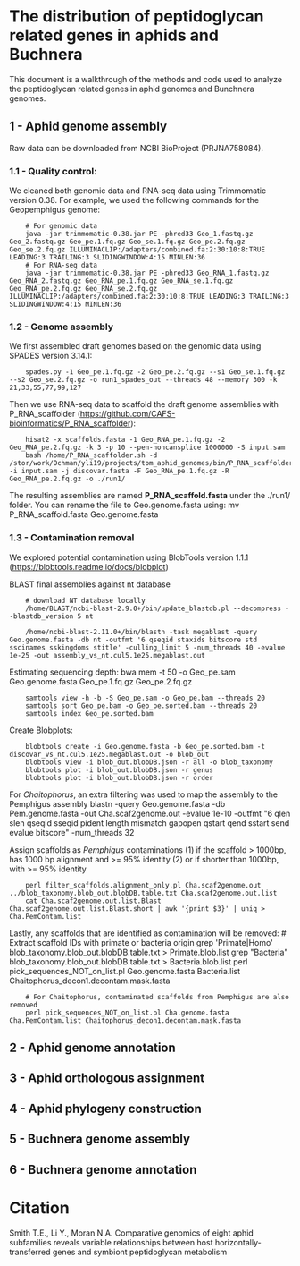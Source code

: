 # The distribution of peptidoglycan related genes in aphids and Buchnera 

This document is a walkthrough of the methods and code used to analyze the peptidoglycan related genes in aphid genomes and Bunchnera genomes.

## 1 - Aphid genome assembly

Raw data can be downloaded from NCBI BioProject (PRJNA758084). 

### 1.1 - Quality control: 

We cleaned both genomic data and RNA-seq data using Trimmomatic version 0.38. For example, we used the following commands for the Geopemphigus genome: 

        # For genomic data
        java -jar trimmomatic-0.38.jar PE -phred33 Geo_1.fastq.gz Geo_2.fastq.gz Geo_pe.1.fq.gz Geo_se.1.fq.gz Geo_pe.2.fq.gz Geo_se.2.fq.gz ILLUMINACLIP:/adapters/combined.fa:2:30:10:8:TRUE LEADING:3 TRAILING:3 SLIDINGWINDOW:4:15 MINLEN:36
        # For RNA-seq data
        java -jar trimmomatic-0.38.jar PE -phred33 Geo_RNA_1.fastq.gz Geo_RNA_2.fastq.gz Geo_RNA_pe.1.fq.gz Geo_RNA_se.1.fq.gz Geo_RNA_pe.2.fq.gz Geo_RNA_se.2.fq.gz ILLUMINACLIP:/adapters/combined.fa:2:30:10:8:TRUE LEADING:3 TRAILING:3 SLIDINGWINDOW:4:15 MINLEN:36
  

### 1.2 - Genome assembly

We first assembled draft genomes based on the genomic data using SPADES version 3.14.1: 

        spades.py -1 Geo_pe.1.fq.gz -2 Geo_pe.2.fq.gz --s1 Geo_se.1.fq.gz --s2 Geo_se.2.fq.gz -o run1_spades_out --threads 48 --memory 300 -k 21,33,55,77,99,127

Then we use RNA-seq data to scaffold the draft genome assemblies with P_RNA_scaffolder (https://github.com/CAFS-bioinformatics/P_RNA_scaffolder): 
  
        hisat2 -x scaffolds.fasta -1 Geo_RNA_pe.1.fq.gz -2 Geo_RNA_pe.2.fq.gz -k 3 -p 10 --pen-noncansplice 1000000 -S input.sam
        bash /home/P_RNA_scaffolder.sh -d /stor/work/Ochman/yli19/projects/tom_aphid_genomes/bin/P_RNA_scaffolder/P_RNA_scaffolder/ -i input.sam -j discovar.fasta -F Geo_RNA_pe.1.fq.gz -R Geo_RNA_pe.2.fq.gz -o ./run1/
  
The resulting assemblies are named **P_RNA_scaffold.fasta** under the ./run1/ folder. You can rename the file to Geo.genome.fasta using:
        mv P_RNA_scaffold.fasta Geo.genome.fasta

### 1.3 - Contamination removal

We explored potential contamination using BlobTools version 1.1.1 (https://blobtools.readme.io/docs/blobplot)

BLAST final assemblies against nt database
        
        # download NT database locally 
        /home/BLAST/ncbi-blast-2.9.0+/bin/update_blastdb.pl --decompress --blastdb_version 5 nt
        
        /home/ncbi-blast-2.11.0+/bin/blastn -task megablast -query Geo.genome.fasta -db nt -outfmt '6 qseqid staxids bitscore std sscinames sskingdoms stitle' -culling_limit 5 -num_threads 40 -evalue 1e-25 -out assembly_vs_nt.cul5.1e25.megablast.out

Estimating sequencing depth: 
        bwa mem -t 50 -o Geo_pe.sam Geo.genome.fasta Geo_pe.1.fq.gz Geo_pe.2.fq.gz

        samtools view -h -b -S Geo_pe.sam -o Geo_pe.bam --threads 20
        samtools sort Geo_pe.bam -o Geo_pe.sorted.bam --threads 20
        samtools index Geo_pe.sorted.bam

Create Blobplots:

        blobtools create -i Geo.genome.fasta -b Geo_pe.sorted.bam -t discovar_vs_nt.cul5.1e25.megablast.out -o blob_out
        blobtools view -i blob_out.blobDB.json -r all -o blob_taxonomy
        blobtools plot -i blob_out.blobDB.json -r genus
        blobtools plot -i blob_out.blobDB.json -r order
        
For *Chaitophorus*, an extra filtering was used to map the assembly to the Pemphigus assembly
        blastn -query Geo.genome.fasta -db Pem.genome.fasta -out Cha.scaf2genome.out -evalue 1e-10 -outfmt "6 qlen slen qseqid sseqid pident length mismatch gapopen qstart qend sstart send evalue bitscore" -num_threads 32

Assign scaffolds as *Pemphigus* contaminations (1) if the scaffold > 1000bp, has 1000 bp alignment and >= 95% identity (2) or if shorter than 1000bp, with >= 95% identity

        perl filter_scaffolds.alignment_only.pl Cha.scaf2genome.out ../blob_taxonomy.blob_out.blobDB.table.txt Cha.scaf2genome.out.list 
        cat Cha.scaf2genome.out.list.Blast Cha.scaf2genome.out.list.Blast.short | awk '{print $3}' | uniq > Cha.PemContam.list

Lastly, any scaffolds that are identified as contamination will be removed: 
        # Extract scaffold IDs with primate or bacteria origin
        grep 'Primate\|Homo' blob_taxonomy.blob_out.blobDB.table.txt > Primate.blob.list
        grep "Bacteria" blob_taxonomy.blob_out.blobDB.table.txt > Bacteria.blob.list
        perl pick_sequences_NOT_on_list.pl Geo.genome.fasta Bacteria.list Chaitophorus_decon1.decontam.mask.fasta
        
        # For Chaitophorus, contaminated scaffolds from Pemphigus are also removed
        perl pick_sequences_NOT_on_list.pl Cha.genome.fasta Cha.PemContam.list Chaitophorus_decon1.decontam.mask.fasta


  
## 2 - Aphid genome annotation

## 3 - Aphid orthologous assignment

## 4 - Aphid phylogeny construction

## 5 - Buchnera genome assembly

## 6 - Buchnera genome annotation



# 


# Citation
Smith T.E., Li Y., Moran N.A. Comparative genomics of eight aphid subfamilies reveals variable relationships between host horizontally-transferred genes and symbiont peptidoglycan metabolism

